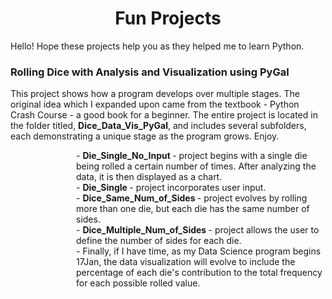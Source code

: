 <!DOCTYPE html>

<!---
Fun projects that helped me to learn python
-->


<!--- Title and metadata -->
<html>
<head>
    <meta charset="UTF-8">
    <meta name="description" content="Python Projects for Beginners">
    <meta name="keywords" content="Python, Projects, Novice, Noob, Newbie, Coding, Programmer">
    <meta name="author" content="Keith Stateson, Enduring Writer, Sing Fighter">
    <meta name="viewport" content="width=device-width, initial-scale=1.0">
    <h1 align="center">
        Fun Projects
    </h1>
</head>

<p>Hello! Hope these projects help you as they helped me to learn Python.</p>


<!--- Project Heading for Dice_Data_Vis_PyGal -->
<head>
    <h3 align="left">
    Rolling Dice with Analysis and Visualization using PyGal
    </h3>
</head>

<p>This project shows how a program develops over multiple stages. The original idea which I expanded upon came from the textbook - Python Crash Course - a good book for a beginner. The entire project is located in the folder titled, <b>Dice_Data_Vis_PyGal</b>, and includes several subfolders, each demonstrating a unique stage as the program grows. Enjoy.
</p>

<dl>
    <dd>
        <dl>
            <dd>
                <p style="margin-left: 25px;"> <!-- styles do not work in GitHub markdown files -->
                    - <b> Die_Single_No_Input </b> - project begins with a single die being rolled a certain number of times. After analyzing the data, it is then displayed as a chart.
                    <br>    
                    - <b> Die_Single </b> - project incorporates user input.
                    <br>
                    - <b> Dice_Same_Num_of_Sides </b> - project evolves by rolling more than one die, but each die has the same number of sides.
                    <br>
                    - <b> Dice_Multiple_Num_of_Sides </b> - project allows the user to define the number of sides for each die.
                    <br>
                    - Finally, if I have time, as my Data Science program begins 17Jan, the data visualization will evolve to include the percentage of each die's contribution to the total frequency for each possible rolled value.
                </p>
            </dd>
        </dl>
    </dd>
</dl>
